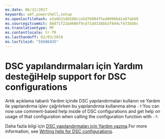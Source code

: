 ```yaml
---
ms.date: 06/12/2017
keywords: wmf,powershell,setup
ms.openlocfilehash: e3a6b31db588cce5d76094f5ed0996bd1e87ab69
ms.sourcegitcommit: b6871f21bd666f9cd71dd336bb3f844cf472b56c
ms.translationtype: MT
ms.contentlocale: tr-TR
ms.lasthandoff: 02/03/2019
ms.locfileid: "55686435"
---
```

# <a name="help-support-for-dsc-configurations"></a><span data-ttu-id="01196-102">DSC yapılandırmaları için Yardım desteği</span><span class="sxs-lookup"><span data-stu-id="01196-102">Help support for DSC configurations</span></span>

<span data-ttu-id="01196-103">Artık açıklama tabanlı Yardım içinde DSC yapılandırmaları kullanın ve Yardım ile yapılandırma işlev çağrılırken bu yapılandırma kullanıma alma `-?`:</span><span class="sxs-lookup"><span data-stu-id="01196-103">You can now use comment-based help inside of DSC configurations and get help on usage of that configuration when calling the configuration function with `-?`:</span></span>

<span data-ttu-id="01196-104">Daha fazla bilgi için [DSC yapılandırmaları için Yardım yazma](https://msdn.microsoft.com/powershell/dsc/confighelp).</span><span class="sxs-lookup"><span data-stu-id="01196-104">For more information, see [Writing help for DSC configurations](https://msdn.microsoft.com/powershell/dsc/confighelp).</span></span>
